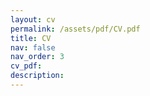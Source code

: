 ```yaml
---
layout: cv
permalink: /assets/pdf/CV.pdf
title: CV
nav: false
nav_order: 3
cv_pdf:
description:
---
```

